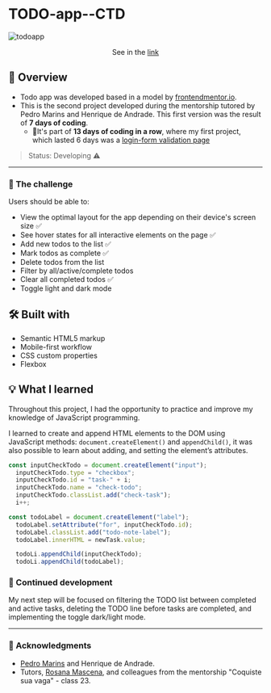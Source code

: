 # TODO-app--CTD
![todoapp](https://user-images.githubusercontent.com/97140968/218546356-2c869696-96c4-4bdc-98e7-2e51d1a3f8d1.png)
<p align = "center"> See in the <a href="https://lucaso-silva.github.io/todo-app--CTD/">link</a></p>

## 📑 Overview
- Todo app was developed based in a model by [frontendmentor.io](https://www.frontendmentor.io/challenges/todo-app-Su1_KokOW).
- This is the second project developed during the mentorship tutored by Pedro Marins and Henrique de Andrade. This first version was the result of **7 days of coding**.
  - 📌It's part of **13 days of coding in a row**, where my first project, which lasted 6 days was a [login-form validation page](https://sing-up-form-ctd.vercel.app/)
  
> Status: Developing ⚠️
---
### 🎯 The challenge
Users should be able to:
- View the optimal layout for the app depending on their device's screen size ✅
- See hover states for all interactive elements on the page ✅
- Add new todos to the list ✅
- Mark todos as complete ✅
- Delete todos from the list 
- Filter by all/active/complete todos
- Clear all completed todos ✅
- Toggle light and dark mode

## 🛠️ Built with
- Semantic HTML5 markup
- Mobile-first workflow
- CSS custom properties
- Flexbox

## 💡 What I learned
Throughout this project, I had the opportunity to practice and improve my knowledge of JavaScript programming.

I learned to create and append HTML elements to the DOM using JavaScript methods: `document.createElement()` and `appendChild()`, it was also possible to learn about adding, and setting the element’s attributes.
```JavaScript
const inputCheckTodo = document.createElement("input");
  inputCheckTodo.type = "checkbox";
  inputCheckTodo.id = "task-" + i;
  inputCheckTodo.name = "check-todo";
  inputCheckTodo.classList.add("check-task");
  i++;

const todoLabel = document.createElement("label");
  todoLabel.setAttribute("for", inputCheckTodo.id);
  todoLabel.classList.add("todo-note-label");
  todoLabel.innerHTML = newTask.value;

  todoLi.appendChild(inputCheckTodo);
  todoLi.appendChild(todoLabel);
```

### 🧱 Continued development
My next step will be focused on filtering the TODO list between completed and active tasks, deleting the TODO line before tasks are completed, and implementing the toggle dark/light mode.

---
### 🏅 Acknowledgments
- [Pedro Marins](https://github.com/pedromarins) and Henrique de Andrade. 
- Tutors, [Rosana Mascena](https://github.com/RosanaMascena), and colleagues from the mentorship "Coquiste sua vaga" - class 23.



